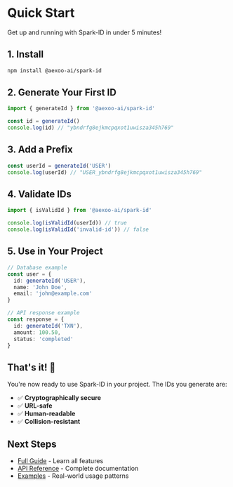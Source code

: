 # Quick Start

Get up and running with Spark-ID in under 5 minutes!

## 1. Install

```bash
npm install @aexoo-ai/spark-id
```

## 2. Generate Your First ID

```typescript
import { generateId } from '@aexoo-ai/spark-id'

const id = generateId()
console.log(id) // "ybndrfg8ejkmcpqxot1uwisza345h769"
```

## 3. Add a Prefix

```typescript
const userId = generateId('USER')
console.log(userId) // "USER_ybndrfg8ejkmcpqxot1uwisza345h769"
```

## 4. Validate IDs

```typescript
import { isValidId } from '@aexoo-ai/spark-id'

console.log(isValidId(userId)) // true
console.log(isValidId('invalid-id')) // false
```

## 5. Use in Your Project

```typescript
// Database example
const user = {
  id: generateId('USER'),
  name: 'John Doe',
  email: 'john@example.com'
}

// API response example
const response = {
  id: generateId('TXN'),
  amount: 100.50,
  status: 'completed'
}
```

## That's it! 🎉

You're now ready to use Spark-ID in your project. The IDs you generate are:

- ✅ **Cryptographically secure**
- ✅ **URL-safe**
- ✅ **Human-readable**
- ✅ **Collision-resistant**

## Next Steps

- [Full Guide](/guide/getting-started) - Learn all features
- [API Reference](/api/) - Complete documentation
- [Examples](/examples/) - Real-world usage patterns
